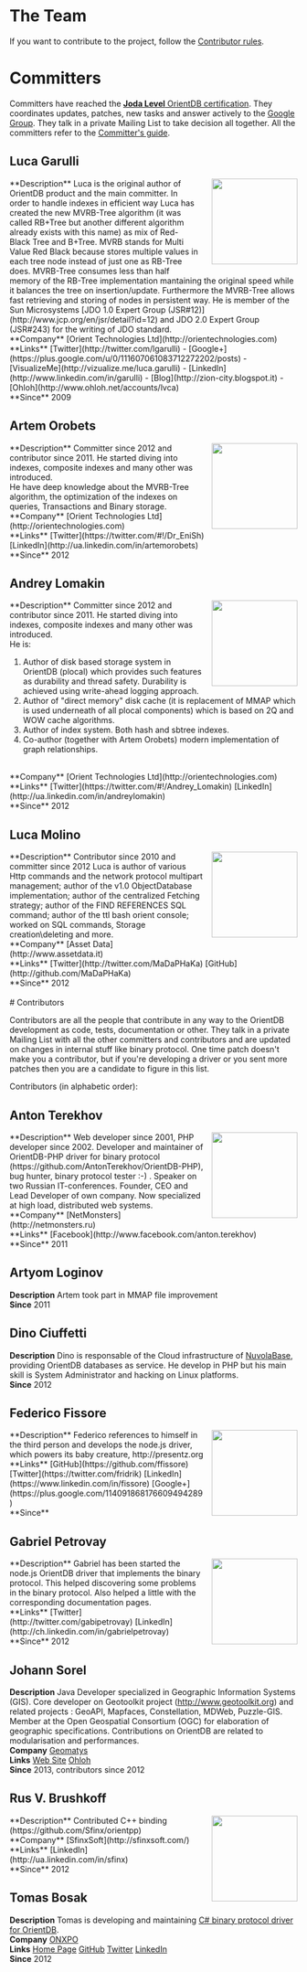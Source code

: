 # The Team

If you want to contribute to the project, follow the [Contributor rules](https://github.com/orientechnologies/orientdb/wiki/Contribute-to-OrientDB).

# Committers

Committers have reached the <a href="http://orientechnologies.com/certification.htm"><b>Joda Level</b> OrientDB certification</a>. They coordinates updates, patches, new tasks and answer actively to the [Google Group](http://groups.google.com/group/orient-database). They talk in a private Mailing List to take decision all together. All the committers refer to the [Committer's guide](Committers-Guide.md).

## Luca Garulli
<img src="http://www.orientechnologies.com/wp-content/uploads/2014/06/LucaGarulli-small.jpg" width="150" align="right" style="padding: 0 0 20px 20px;" />
**Description** Luca is the original author of OrientDB product and the main committer. In order to handle indexes in efficient way Luca has created the new MVRB-Tree algorithm (it was called RB+Tree but another different algorithm already exists with this name) as mix of Red-Black Tree and B+Tree. MVRB stands for Multi Value Red Black because stores multiple values in each tree node instead of just one as RB-Tree does. MVRB-Tree consumes less than half memory of the RB-Tree implementation mantaining the original speed while it balances the tree on insertion/update. Furthermore the MVRB-Tree allows fast retrieving and storing of nodes in persistent way. He is member of the Sun Microsystems [JDO 1.0 Expert Group (JSR#12)](http://www.jcp.org/en/jsr/detail?id=12) and JDO 2.0 Expert Group (JSR#243) for the writing of JDO standard.<br/>
**Company** [Orient Technologies Ltd](http://orientechnologies.com)<br/>
**Links** [Twitter](http://twitter.com/lgarulli) - [Google+](https://plus.google.com/u/0/111607061083712272202/posts) - [VisualizeMe](http://vizualize.me/luca.garulli) - [LinkedIn](http://www.linkedin.com/in/garulli) - [Blog](http://zion-city.blogspot.it) - [Ohloh](http://www.ohloh.net/accounts/lvca)<br/>
**Since** 2009

## Artem Orobets
<img src="http://www.orientdb.org/team/ArtemOrobets.png" width="150" align="right" style="padding: 0 0 10px 10px;" />
**Description** Committer since 2012 and contributor since 2011. He started diving into indexes, composite indexes and many other was introduced.<br/> He have deep knowledge about the MVRB-Tree algorithm, the optimization of the indexes on queries, Transactions and Binary storage.<br/>
**Company** [Orient Technologies Ltd](http://orientechnologies.com)<br/>
**Links** [Twitter](https://twitter.com/#!/Dr_EniSh) [LinkedIn](http://ua.linkedin.com/in/artemorobets)<br/>
**Since** 2012

## Andrey Lomakin
<img src="http://www.orientdb.org/team/AndreyLomakin.png" width="150" align="right" style="padding: 0 0 10px 10px;" />
**Description** Committer since 2012 and contributor since 2011. He started diving into indexes, composite indexes and many other was introduced.<br/>
He is:

1. Author of disk based storage system in OrientDB (plocal) which provides such features as durability and thread safety. Durability is achieved using write-ahead logging approach.
2. Author of "direct memory" disk cache (it is replacement of MMAP which is used underneath of all plocal components) which is based on 2Q and WOW cache algorithms.
3. Author of index system. Both hash and sbtree indexes.
4. Co-author (together with Artem Orobets) modern implementation of graph relationships.
<br/>
**Company** [Orient Technologies Ltd](http://orientechnologies.com)<br/>
**Links** [Twitter](https://twitter.com/#!/Andrey_Lomakin) [LinkedIn](http://ua.linkedin.com/in/andreylomakin)<br/>
**Since** 2012

## Luca Molino</h1>
<img src="http://www.orientdb.org/team/LucaMolino.jpg" width="150" align="right" style="padding: 0 0 10px 10px;" />
**Description** Contributor since 2010 and committer since 2012 Luca is author of various Http commands and the network protocol multipart management; author of the v1.0 ObjectDatabase implementation; author of the centralized Fetching strategy; author of the FIND REFERENCES SQL command; author of the ttl bash orient console; worked on SQL commands, Storage creation\deleting and more.<br/>
**Company** [Asset Data](http://www.assetdata.it)<br/>
**Links** [Twitter](http://twitter.com/MaDaPHaKa) [GitHub](http://github.com/MaDaPHaKa)<br/>
**Since** 2012

<br/>
<br/>
# Contributors

Contributors are all the people that contribute in any way to the OrientDB development as code, tests, documentation or other. They talk in a private Mailing List with all the other committers and contributors and are updated on changes in internal stuff like binary protocol. One time patch doesn't make you a contributor, but if you're developing a driver or you sent more patches then you are a candidate to figure in this list.

Contributors (in alphabetic order):

## Anton Terekhov
<img src="http://www.orientdb.org/team/AntonTerekhov.jpg" width="150" align="right" style="padding: 0 0 10px 10px;" />
**Description** Web developer since 2001, PHP developer since 2002. Developer and maintainer of OrientDB-PHP driver for binary protocol (https://github.com/AntonTerekhov/OrientDB-PHP), bug hunter, binary protocol tester :-) .  Speaker on two Russian IT-conferences. Founder, CEO and Lead Developer of own company. Now specialized at high load, distributed web systems.<br/>
**Company** [NetMonsters](http://netmonsters.ru)<br/>
**Links** [Facebook](http://www.facebook.com/anton.terekhov)<br/>
**Since** 2011

## Artyom Loginov
**Description** Artem took part in MMAP file improvement<br/>
**Since** 2011

## Dino Ciuffetti
**Description** Dino is responsable of the Cloud infrastructure of <a href="http://www.nuvolabase.com">NuvolaBase</a>, providing OrientDB databases as service. He develop in PHP but his main skill is System Administrator and hacking on Linux platforms.<br/>
**Since** 2012

## Federico Fissore
<img src="http://www.gravatar.com/avatar/c8708e63ab90fd1628c403b3f286898d.png" width="150" align="right" style="padding: 0 0 10px 10px;" />
**Description** Federico references to himself in the third person and develops the node.js driver, which powers its baby creature, http://presentz.org<br/>
**Links** [GitHub](https://github.com/ffissore) [Twitter](https://twitter.com/fridrik) [LinkedIn](https://www.linkedin.com/in/fissore) [Google+](https://plus.google.com/114091868176609494289)<br/>
**Since**

## Gabriel Petrovay
<img src="http://www.gravatar.com/avatar/e7ba5e4295a1e23b7e91caf6c13eb79d.png" width="150" align="right" style="padding: 0 0 10px 10px;" />
**Description** Gabriel has been started the node.js OrientDB driver that implements the binary protocol. This helped discovering some problems in the binary protocol. Also helped a little with the corresponding documentation pages.<br/>
**Links** [Twitter](http://twitter.com/gabipetrovay) [LinkedIn](http://ch.linkedin.com/in/gabrielpetrovay)<br/>
**Since** 2012

## Johann Sorel
**Description** Java Developer specialized in Geographic Information Systems (GIS). Core developer on Geotoolkit project (http://www.geotoolkit.org) and related projects : GeoAPI, Mapfaces, Constellation, MDWeb, Puzzle-GIS. Member at the Open Geospatial Consortium (OGC) for elaboration of geographic specifications. Contributions on OrientDB are related to modularisation and performances.<br/>
**Company** [Geomatys](http://www.geomatys.com)<br/>
**Links** [Web Site](http://jsorel.developpez.com) [Ohloh](http://www.ohloh.net/accounts/Eclesia)<br/>
**Since** 2013, contributors since 2012

## Rus V. Brushkoff
<img src="http://www.gravatar.com/avatar/07b63445ef623d719d2ae41196b6fd22.png" width="150" align="right" style="padding: 0 0 10px 10px;" />
**Description** Contributed C++ binding (https://github.com/Sfinx/orientpp)<br/>
**Company** [SfinxSoft](http://sfinxsoft.com/)<br/>
**Links** [LinkedIn](http://ua.linkedin.com/in/sfinx)<br/>
**Since** 2012

## Tomas Bosak
**Description** Tomas is developing and maintaining [C# binary protocol driver for OrientDB](https://github.com/yojimbo87/OrientDB-NET.binary).<br/>
**Company** [ONXPO](http://www.onxpo.com/)<br/>
**Links** [Home Page](http://yojimbo87.github.com/) [GitHub](https://github.com/yojimbo87) [Twitter](https://twitter.com/yojimbo87) [LinkedIn](http://www.linkedin.com/in/tomasbosak)<br/>
**Since** 2012
